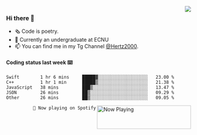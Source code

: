 <img  align="right" src="https://github-readme-stats.vercel.app/api?username=BillChen2K&show_icons=true&count_private=true&hide_title=true">

### Hi there 👋

- 🗞 Code is poetry.
- 🌱 Currently an undergraduate at ECNU
- 📫 You can find me in my Tg Channel [@Hertz2000](https://t.me/Hertz2000).

#### Coding status last week ⌨️

<!--START_SECTION:waka-->
```text
Swift        1 hr 6 mins     █████▓░░░░░░░░░░░░░░░░░░░   23.00 % 
C++          1 hr 1 min      █████▒░░░░░░░░░░░░░░░░░░░   21.38 % 
JavaScript   38 mins         ███▒░░░░░░░░░░░░░░░░░░░░░   13.47 % 
JSON         26 mins         ██▒░░░░░░░░░░░░░░░░░░░░░░   09.29 % 
Other        26 mins         ██▒░░░░░░░░░░░░░░░░░░░░░░   09.05 % 
```
<!--END_SECTION:waka-->


<div>
<a href="https://spotify-now-playing.billchen2k.vercel.app/now-playing?open">
   <img align="right" src="https://spotify-now-playing.billchen2k.vercel.app/now-playing" width="256" height="64" alt="Now Playing">
</a>
</div>

<div>
<p align="right"><code>🎵 Now playing on Spotify</code></p>
</div>

<!--
**BillChen2K/BillChen2K** is a ✨ _special_ ✨ repository because its `README.md` (this file) appears on your GitHub profile.

Here are some ideas to get you started:

- 🔭 I’m currently working on ...
- 🌱 I’m currently learning ...
- 👯 I’m looking to collaborate on ...
- 🤔 I’m looking for help with ...
- 💬 Ask me about ...
- 📫 How to reach me: ...
- 😄 Pronouns: ...
- ⚡ Fun fact: ...
-->
